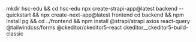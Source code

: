 mkdir hsc-edu && cd hsc-edu
npx create-strapi-app@latest backend --quickstart && npx create-next-app@latest frontend
cd backend && npm install pg && cd ../frontend && npm install @strapi/strapi axios react-query @tailwindcss/forms @ckeditor/ckeditor5-react ckeditor__ckeditor5-build-classic
